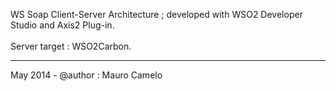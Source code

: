WS Soap Client-Server Architecture ; developed with WSO2 Developer Studio and Axis2 Plug-in.
<br><br>
Server target : WSO2Carbon.
____________________________________

May 2014 - @author : Mauro Camelo
